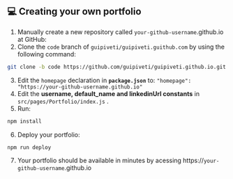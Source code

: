 ## :computer: Creating your own portfolio
 1. Manually create a new repository called `your-github-username`.github.io at GitHub:
 2.  Clone the `code` branch of `guipiveti/guipiveti.guithub.com` by using the following command:
 ``` bash
git clone -b code https://github.com/guipiveti/guipiveti.github.io.git
```
 3. Edit the `homepage` declaration in **`package.json`** to:
```"homepage":  "https://your-github-username.github.io"```
 4. Edit the **username,  default_name and linkedinUrl constants**  in ```src/pages/Portfolio/index.js``` .
 5. Run:
 ```bash
 npm install
 ```
 
 6. Deploy your portfolio:
```bash
npm run deploy
```
 7. Your portfolio should be available in minutes by acessing https://`your-github-username`.github.io